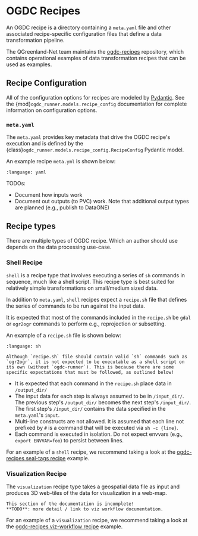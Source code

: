 # OGDC Recipes

An OGDC recipe is a directory containing a `meta.yaml` file and other associated
recipe-specific configuration files that define a data transformation pipeline.

The QGreenland-Net team maintains the
[ogdc-recipes](https://github.com/QGreenland-Net/ogdc-recipes/) repository,
which contains operational examples of data transformation recipes that can be
used as examples.

## Recipe Configuration

All of the configuration options for recipes are modeled by
[Pydantic](https://docs.pydantic.dev/latest/). See the
{mod}`ogdc_runner.models.recipe_config` documentation for complete information
on configuration options.

### `meta.yaml`

The `meta.yaml` provides key metadata that drive the OGDC recipe's execution and
is defined by the {class}`ogdc_runner.models.recipe_config.RecipeConfig`
Pydantic model.

An example recipe `meta.yml` is shown below:

```{literalinclude} ../tests/test_recipe_dir/meta.yml
:language: yaml
```

TODOs:

- Document how inputs work
- Document out outputs (to PVC) work. Note that additional output types are
  planned (e.g., publish to DataONE)

## Recipe types

There are multiple types of OGDC recipe. Which an author should use depends on
the data processing use-case.

### Shell Recipe

`shell` is a recipe type that involves executing a series of `sh` commands in
sequence, much like a shell script. This recipe type is best suited for
relatively simple transformations on small/medium sized data.

In addition to `meta.yaml`, `shell` recipes expect a `recipe.sh` file that
defines the series of commands to be run against the input data.

It is expected that most of the commands included in the `recipe.sh` be `gdal`
or `ogr2ogr` commands to perform e.g., reprojection or subsetting.

An example of a `recipe.sh` file is shown below:

```{literalinclude} ../tests/test_recipe_dir/recipe.sh
:language: sh
```

```{warning}
Although `recipe.sh` file should contain valid `sh` commands such as `ogr2ogr`, it is not expected to be executable as a shell script on its own (without `ogdc-runner`). This is because there are some specific expectations that must be followed, as outlined below!
```

- It is expected that each command in the `recipe.sh` place data in
  `/output_dir/`
- The input data for each step is always assumed to be in `/input_dir/`. The
  previous step's `/output_dir/` becomes the next step's `/input_dir/`. The
  first step's `/input_dir/` contains the data specified in the `meta.yaml`'s
  `input`.
- Multi-line constructs are not allowed. It is assumed that each line not
  prefixed by `#` is a command that will be executed via `sh -c {line}`.
- Each command is executed in isolation. Do not expect envvars (e.g.,
  `export ENVVAR=foo`) to persist between lines.

For an example of a `shell` recipe, we recommend taking a look at the
[ogdc-recipes seal-tags recipe](https://github.com/QGreenland-Net/ogdc-recipes/tree/main/recipes/seal-tags)
example.

### Visualization Recipe

The `visualization` recipe type takes a geospatial data file as input and
produces 3D web-tiles of the data for visualization in a web-map.

```{warning}
This section of the documentation is incomplete!
**TODO**: more detail / link to viz workflow documentation.
```

For an example of a `visualization` recipe, we recommend taking a look at the
[ogdc-recipes viz-workflow recipe](https://github.com/QGreenland-Net/ogdc-recipes/tree/main/recipes/viz-workflow)
example.
